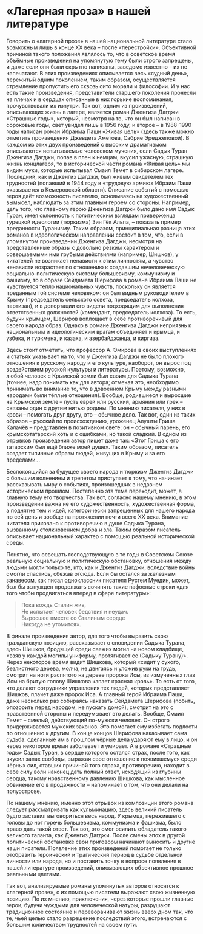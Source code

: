 # «Лагерная проза» в нашей литературе

Говорить о «лагерной прозе» в нашей национальной литературе стало возможным лишь в конце XX века – после «перестройки».
Объективной причиной такого положения являлось то, что в советское время объёмные произведения на упомянутую тему были строго запрещены, и даже если они были скрытно написаны, заведомо известно – их не напечатают.
В этих произведениях описывается весь «судный день», пережитый одним поколением, таким образом, осуществляется стремление пропустить его сквозь сито морали и философии.
И у нас есть такие произведения, представители старшего поколения пронесли на плечах и в сердцах описанные в них горькие воспоминания, прочувствовали их изнутри.
Так вот, одним из произведений, описывающих жизнь в лагере, является роман Дженгиза Дагджи «Страшные годы», который, несмотря на то, что он был написан в сороковые годы, свет увидел лишь в 1956 году, и второе – в 1988-1990 годы написан роман Ибраима Паши «Живая цель» (здесь также можно отметить произведения Джевдета Аметова, Сабрие Эреджеповой).
В каждом из этих двух произведений с высоким драматизмом описываются испытываемые человеком мучения, если Садык Туран Дженгиза Дагджи, попав в плен к немцам, вкусил ужасную, страшную жизнь концлагеря, то в исторической части романа «Живая цель» мы видим муки, которые испытывал Смаил Темет в сибирском лагере.
Последний, как и Дженгиз Дагджи, был живым свидетелем тех трудностей (попавший в 1944 году в «трудовую армию» Ибраим Паши оказывается в Кемеровской области).
Описание событий с помощью героя даёт возможность писателю, основываясь на художественный вымысел, наблюдать за этим главным героем со стороны.
Например, цель того, что главному герою Дженгиза Дагджи было дано имя Садык Туран, имея склонность к политическим взглядам приверженца турецкой идеологии (тюркизма) Зия Гёк Альпа, – показать пример преданности Туранизму.
Таким образом, принципиальная разница этих романов в идеологическом направлении состоит в том, что, если в упомянутом произведении Дженгиза Дагджи, несмотря на представленные образы с довольно резким характером и совершаемыми ими грубыми действиями (например, Шишков), у читателей не возникает ненависти к этим личностям, а чувство ненависти возрастает по отношению к создавшим нечеловеческую социально-политическую систему большевизму, коммунизму и фашизму, то в образе Сейдамета Шерифова в романе Ибраима Паши не чувствуется тепло национальных чувств, поскольку он является преданным той системе человеком: он был видным руководителем в Крыму (председатель сельского совета, председатель колхоза, партизан), и в депортации его видели подходящим для выполнения ответственных должностей (комендант, председатель колхоза).
То есть, будучи крымцем, Шерифов воплощает в себе противоречивый для своего народа образ.
Однако в романе Дженгиза Дагджи неприязнь к национальным и идеологическим врагам объединяет и крымца, и узбека, и туркмена, и казаха, и азербайджанца, и киргиза.

Здесь стоит отметить, что профессор А. Эмирова в своих выступлениях и статьях указывает на то, что у Дженгиза Дагджи не было плохого отношения к русскому народу и его культуре, наоборот, он вырос под воздействием русской культуры и литературы.
Поэтому, возможно, любой человек с Крымской земли был своим для Садыка Турана (точнее, надо понимать как для автора; отмечая это, необходимо принимать во внимание то, что в довоенном Крыму между разными народами были тёплые отношения).
Вообще, родившиеся и выросшие на Крымской земле – пусть еврей или русский, армянин или грек – связаны один с другим нитью родины.
По мнению писателя, у них в крови – помогать друг другу, это – обычное дело.
Так вот, один из таких образов – русский по происхождению, уроженец Алушты Гриша Калачёв – представлен в позитивном свете: он – обычный парень, его крымскотатарский хоть и с ошибками, но такой сладкий.
В одном из отрывков произведения автор пишет даже так: «Этот Гриша с его татарским был ещё ближе моей душе».
Таким образом, писатель создает типичные образы людей, живущих в Крыму и за его пределами…

Беспокоящийся за будущее своего народа и тюркизм Дженгиз Дагджи с большим волнением и трепетом приступает к тому, что начинает рассказывать миру о событиях, произошедших в недавнем историческом прошлом.
Постепенно эта тема переходит, может, в главную тему его творчества.
Так вот, согласно нашему мнению, в этом произведении важна не его художественность, художественная форма, а поднятие тем и идей, категорически запрещенных для нашего народа по сей день и вообще на протяжении почти всего XX века.
Внимание читателя приковано к противоречию в душе Садыка Турана, вызванному столкновением добра и зла.
Таким образом писатель описывает национальный характер с помощью реальной исторической среды.

Понятно, что освещать господствующую в те годы в Советском Союзе реальную социальную и политическую обстановку, отношения между людьми могли только те, кто, как и Дженгиз Дагджи, вследствие войны смогли спастись, сбежав отсюда.
Если бы остался за железным занавесом, как писал одноклассник писателя Рустем Муедин, может, был бы вынужден продолжать сочинять такие пафосные строки «для того чтобы продвигаться вперед в сфере литературы»:

> Пока вождь Сталин жив,  
Не испытает человек бедствия и неудач.  
Выросшее вместе со Сталиным сердце  
Никогда не утомится».

В финале произведения автор, для того чтобы выразить свою гражданскую позицию, рассказывает о сновидении Садыка Турана, здесь Шишков, бродящий среди свежих могил на новом кладбище, «взяв у каждой могилы униформу, протягивает ее (Садыку Турану)».
Через некоторое время видит Шишкова, который «сидит у сухого, безлистного дерева, молча, не двигаясь и уложив руки на грудь, смотрит на ноги распятого на дереве пророка Исы, из измученных глаз Исы на бритую голову Шишкова капает красная кровь».
То есть от того, что делают сотрудники управления тех людей, которых представляет Шишков, плачет даже пророк Иса.
А главный герой Ибраима Паши, даже несколько раз собираясь наказать Сейдамета Шерифова (побить, опозорить перед народом, не пускать домой), смотрит на это с нравственной стороны и передумывает это делать.
Вообще, Смаил Темет – смелый, действующий по-мужски человек.
Он строго придерживается мужских законов.
Это помогает ему избегать подлости по отношению к другим.
В конце концов Шерифова наказывает сама судьба: сделанные им в прошлом чёрные дела ударяют ему в лицо, и он через некоторое время заболевает и умирает.
А в романе «Страшные годы» Садык Туран, в сердце которого остался страх, после того, как вкусил запах свободы, выражая свое отношение к появившемуся среди чёрных сил, ставших причиной того страха, противоречию, находит в себе силу воли наконец дать полный ответ, исходящий из глубины сердца, такому нравственному давлению Шишкова, как мысленное обвинение его в продажности – напоминает о том, что они делали на полуострове.

По нашему мнению, именно этот отрывок из композиции этого романа следует рассматривать как кульминацию, здесь великий писатель будто заставил выговориться весь народ.
У крымца, пережившего с головы до ног горечь большевизма, коммунизма и фашизма, было право дать такой ответ.
Так вот, это смог осилить обладатель такого великого таланта, как Дженгиз Дагджи.
После смены эпох в другой политической обстановке свои приговоры начинают выносить и другие наши писатели.
Появление этих произведений помогает не только отобразить героический и трагический период в судьбе отдельной личности или народа, но и поставить точку в вопросе появления в нашей литературе произведений, описывающих объективное прошлое реальными цветами.

Так вот, анализируемые романы упомянутых авторов относятся к «лагерной прозе», с их помощью писатели выражают свою жизненную позицию.
По их мнению, приключения, через которые прошли главные герои, будучи чуждыми для человеческой натуры, разрушают традиционное состояние и переворачивают жизнь вверх дном так, что те, чьей целью стало разрешение последствий этого, встречаются с большим количеством трудностей на своем пути.
